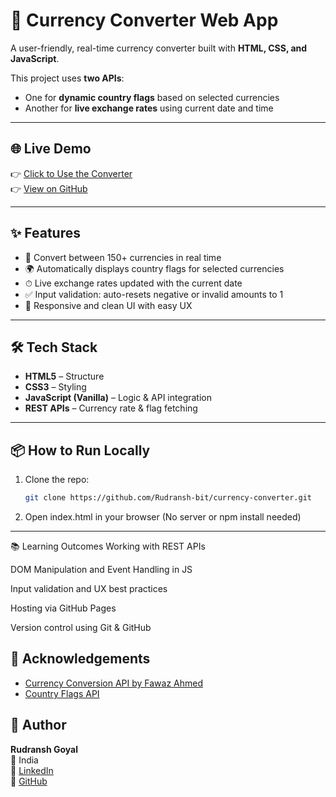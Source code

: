 # 💱 Currency Converter Web App

A user-friendly, real-time currency converter built with **HTML, CSS, and JavaScript**.

This project uses **two APIs**:
- One for **dynamic country flags** based on selected currencies
- Another for **live exchange rates** using current date and time

---

## 🌐 Live Demo

👉 [Click to Use the Converter](https://rudransh-bit.github.io/currency-converter/)  
👉 [View on GitHub](https://github.com/Rudransh-bit/currency-converter)

---

## ✨ Features

- 🔁 Convert between 150+ currencies in real time
- 🌍 Automatically displays country flags for selected currencies
- ⏱ Live exchange rates updated with the current date
- ✅ Input validation: auto-resets negative or invalid amounts to 1
- 📱 Responsive and clean UI with easy UX

---

## 🛠 Tech Stack

- **HTML5** – Structure
- **CSS3** – Styling
- **JavaScript (Vanilla)** – Logic & API integration
- **REST APIs** – Currency rate & flag fetching

---

## 📦 How to Run Locally

1. Clone the repo:
   ```bash
   git clone https://github.com/Rudransh-bit/currency-converter.git
2. Open index.html in your browser
(No server or npm install needed)

---


📚 Learning Outcomes
Working with REST APIs

DOM Manipulation and Event Handling in JS

Input validation and UX best practices

Hosting via GitHub Pages

Version control using Git & GitHub

## 🙌 Acknowledgements

- [Currency Conversion API by Fawaz Ahmed](https://github.com/fawazahmed0/currency-api)
- [Country Flags API](https://flagsapi.com/)


## 🧠 Author

**Rudransh Goyal**  
📍 India  
🔗 [LinkedIn](https://www.linkedin.com/in/rudranshgoyal)  
🔗 [GitHub](https://github.com/Rudransh-bit)



